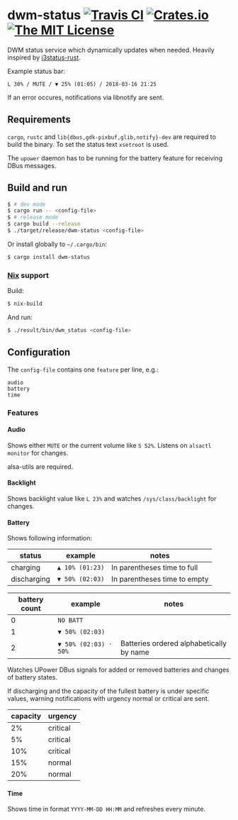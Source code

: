 # dwm-status [![Travis CI](https://img.shields.io/travis/Gerschtli/dwm-status.svg?style=flat-square)](https://travis-ci.org/Gerschtli/dwm-status) [![Crates.io](https://img.shields.io/crates/v/dwm-status.svg?style=flat-square)](https://crates.io/crates/dwm-status) [![The MIT License](https://img.shields.io/badge/license-MIT-orange.svg?style=flat-square)](http://opensource.org/licenses/MIT)

DWM status service which dynamically updates when needed.
Heavily inspired by [i3status-rust](https://github.com/greshake/i3status-rust).

Example status bar:
```
L 30% / MUTE / ▼ 25% (01:05) / 2018-03-16 21:25
```

If an error occures, notifications via libnotify are sent.

## Requirements

`cargo`, `rustc` and `lib{dbus,gdk-pixbuf,glib,notify}-dev` are required to build the binary.
To set the status text `xsetroot` is used.

The `upower` daemon has to be running for the battery feature for receiving DBus messages.

## Build and run

```sh
$ # dev mode
$ cargo run -- <config-file>
$ # release mode
$ cargo build --release
$ ./target/release/dwm-status <config-file>
```
Or install globally to `~/.cargo/bin`:
```sh
$ cargo install dwm-status
```

### [Nix](https://nixos.org/nix/) support

Build:
```sh
$ nix-build
```

And run:
```sh
$ ./result/bin/dwm_status <config-file>
```

## Configuration

The `config-file` contains one `feature` per line, e.g.:
```
audio
battery
time
```

### Features

#### Audio

Shows either `MUTE` or the current volume like `S 52%`. Listens on `alsactl monitor` for changes.

alsa-utils are required.

#### Backlight

Shows backlight value like `L 23%` and watches `/sys/class/backlight` for changes.

#### Battery

Shows following information:

| status               | example         | notes                        |
| -------------------- | --------------- | ---------------------------- |
| charging             | `▲ 10% (01:23)` | In parentheses time to full  |
| discharging          | `▼ 50% (02:03)` | In parentheses time to empty |

| battery count | example               | notes                                    |
| ------------- | --------------------- | ---------------------------------------- |
| 0             | `NO BATT`             |                                          |
| 1             | `▼ 50% (02:03)`       |                                          |
| 2             | `▼ 50% (02:03) · 50%` | Batteries ordered alphabetically by name |

Watches UPower DBus signals for added or removed batteries and changes of battery states.

If discharging and the capacity of the fullest battery is under specific values, warning notifications with urgency
normal or critical are sent.

| capacity | urgency  |
| -------- | -------- |
| 2%       | critical |
| 5%       | critical |
| 10%      | critical |
| 15%      | normal   |
| 20%      | normal   |

#### Time

Shows time in format `YYYY-MM-DD HH:MM` and refreshes every minute.

